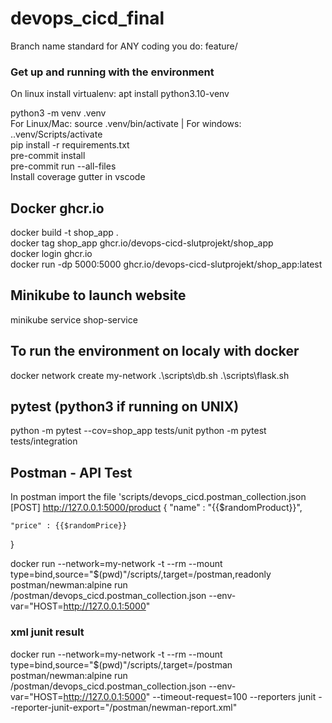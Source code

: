 # devops_cicd_final
Branch name standard for ANY coding you do:
feature/<name of your feature>

### Get up and running with the environment
On linux install virtualenv: apt install python3.10-venv

python3 -m venv .venv\
For Linux/Mac: source .venv/bin/activate | For windows: .\.venv/Scripts/activate\
pip install -r requirements.txt\
pre-commit install\
pre-commit run --all-files\
Install coverage gutter in vscode

## Docker ghcr.io
docker build -t shop_app .\
docker tag shop_app ghcr.io/devops-cicd-slutprojekt/shop_app\
docker login ghcr.io\
docker run -dp 5000:5000 ghcr.io/devops-cicd-slutprojekt/shop_app:latest


## Minikube to launch website
minikube service shop-service

## To run the environment on localy with docker
docker network create my-network
.\scripts\db.sh
.\scripts\flask.sh

## pytest (python3 if running on UNIX)
python -m pytest --cov=shop_app tests/unit
python -m pytest tests/integration

## Postman - API Test
In postman import the file 'scripts/devops_cicd.postman_collection.json
[POST] http://127.0.0.1:5000/product
{
    "name" : "{{$randomProduct}}",

    "price" : {{$randomPrice}}
}

docker run --network=my-network -t --rm --mount type=bind,source="$(pwd)"/scripts/,target=/postman,readonly postman/newman:alpine run /postman/devops_cicd.postman_collection.json --env-var="HOST=http://127.0.0.1:5000"

### xml junit result
docker run --network=my-network -t --rm --mount type=bind,source="$(pwd)"/scripts/,target=/postman postman/newman:alpine run /postman/devops_cicd.postman_collection.json --env-var="HOST=http://127.0.0.1:5000" --timeout-request=100 --reporters junit --reporter-junit-export="/postman/newman-report.xml"
